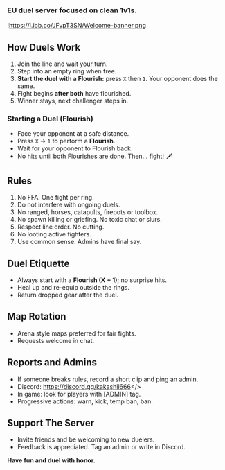 ### EU duel server focused on clean 1v1s.

!https://i.ibb.co/JFvpT3SN/Welcome-banner.png


## How Duels Work
1. Join the line and wait your turn.
2. Step into an empty ring when free.
3. **Start the duel with a Flourish:** press `X` then `1`. Your opponent does the same.
4. Fight begins **after both** have flourished.
5. Winner stays, next challenger steps in.

### Starting a Duel (Flourish)
- Face your opponent at a safe distance.
- Press `X` → `1` to perform a **Flourish**.
- Wait for your opponent to Flourish back.
- No hits until both Flourishes are done. Then… fight! 🗡️

## Rules
1. No FFA. One fight per ring.
2. Do not interfere with ongoing duels.
3. No ranged, horses, catapults, firepots or toolbox.
4. No spawn killing or griefing. No toxic chat or slurs.
5. Respect line order. No cutting.
6. No looting active fighters.
7. Use common sense. Admins have final say.

## Duel Etiquette
- Always start with a **Flourish (X + 1)**; no surprise hits.
- Heal up and re-equip outside the rings.
- Return dropped gear after the duel.

## Map Rotation
- Arena style maps preferred for fair fights.
- Requests welcome in chat.

## Reports and Admins
- If someone breaks rules, record a short clip and ping an admin.
- Discord: <a id="Click To Join Discord">https://discord.gg/kakashii666</>
- In game: look for players with [ADMIN] tag.
- Progressive actions: warn, kick, temp ban, ban.

## Support The Server
- Invite friends and be welcoming to new duelers.
- Feedback is appreciated. Tag an admin or write in Discord.

**Have fun and duel with honor.**
